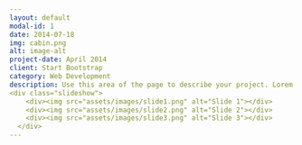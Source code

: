 ```yaml
---
layout: default
modal-id: 1
date: 2014-07-18
img: cabin.png
alt: image-alt
project-date: April 2014
client: Start Bootstrap
category: Web Development
description: Use this area of the page to describe your project. Lorem ipsum dolor sit amet, consectetur adipisicing elit. Mollitia neque assumenda ipsam nihil, molestias magnam, recusandae quos quis inventore quisquam velit asperiores, vitae? Reprehenderit soluta, eos quod consequuntur itaque. Nam. |
<div class="slideshow">
    <div><img src="assets/images/slide1.png" alt="Slide 1"></div>
    <div><img src="assets/images/slide2.png" alt="Slide 2"></div>
    <div><img src="assets/images/slide3.png" alt="Slide 3"></div>
  </div>
---
```

